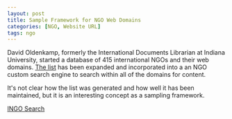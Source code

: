 ```yaml
---
layout: post
title: Sample Framework for NGO Web Domains
categories: [NGO, Website URL]
tags: ngo
---
```


David Oldenkamp, formerly the International Documents Librarian at Indiana University, started a database of 415 international NGOs and their web domains. [The list](https://docs.google.com/spreadsheets/d/1ifZrdxJay_bIQtb1V6OAJBxMAEIJV8vzrvN3zzXD7jM/edit?hl=en&hl=en#gid=0) has been expanded and incorporated into a an NGO custom search engine to search within all of the domains for content. 

It's not clear how the list was generated and how well it has been maintained, but it is an interesting concept as a sampling framework. 

[INGO Search](https://wikis.ala.org/godort/index.php/IGO_search)
